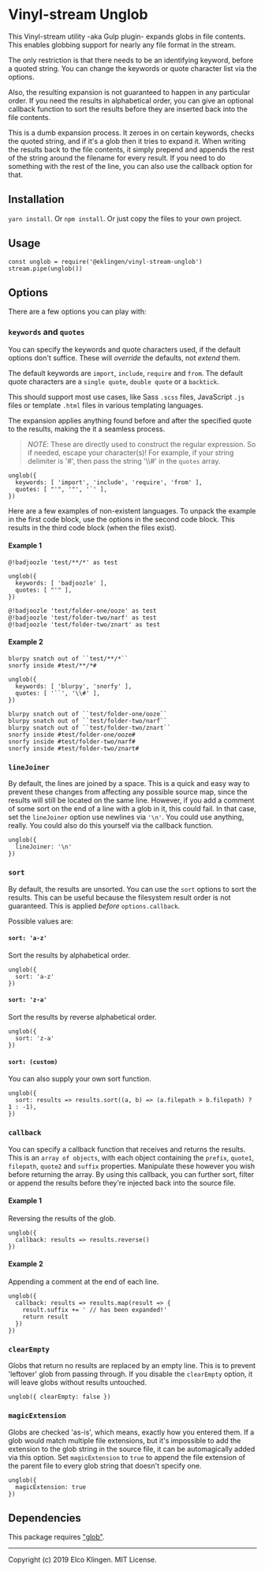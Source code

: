 
# Vinyl-stream Unglob

This Vinyl-stream utility -aka Gulp plugin- expands globs in file contents. This enables globbing support for nearly any file format in the stream.

The only restriction is that there needs to be an identifying keyword, before a quoted string. You can change the keywords or quote character list via the options.

Also, the resulting expansion is not guaranteed to happen in any particular order. If you need the results in alphabetical order, you can give an optional callback function to sort the results before they are inserted back into the file contents.

This is a dumb expansion process. It zeroes in on certain keywords, checks the quoted string, and if it's a glob then it tries to expand it. When writing the results back to the file contents, it simply prepend and appends the rest of the string around the filename for every result. If you need to do something with the rest of the line, you can also use the callback option for that.

## Installation

`yarn install`. Or `npm install`. Or just copy the files to your own project.

## Usage

```
const unglob = require('@eklingen/vinyl-stream-unglob')
stream.pipe(unglob())
```

## Options

There are a few options you can play with:

### `keywords` and `quotes`

You can specify the keywords and quote characters used, if the default options don't suffice. These will _override_ the defaults, not _extend_ them.

The default keywords are `import`, `include`, `require` and `from`. The default quote characters are a `single quote`, `double quote` or a `backtick`.

This should support most use cases, like Sass `.scss` files, JavaScript `.js` files or template `.html` files in various templating languages.

The expansion applies anything found before and after the specified quote to the results, making the it a seamless process.

> *NOTE*: These are directly used to construct the regular expression. So if needed, escape your character(s)! For example, if your string delimiter is '#', then pass the string '\\\\#' in the `quotes` array.

```
unglob({
  keywords: [ 'import', 'include', 'require', 'from' ],
  quotes: [ "'", '"', '`' ],
})
```

Here are a few examples of non-existent languages. To unpack the example in the first code block, use the options in the second code block. This results in the third code block (when the files exist).

#### Example 1

```
@!badjoozle 'test/**/*' as test
```

```
unglob({
  keywords: [ 'badjoozle' ],
  quotes: [ "'" ],
})
```

```
@!badjoozle 'test/folder-one/ooze' as test
@!badjoozle 'test/folder-two/narf' as test
@!badjoozle 'test/folder-two/znart' as test
```

#### Example 2

```
blurpy snatch out of ``test/**/*``
snorfy inside #test/**/*#
```

```
unglob({
  keywords: [ 'blurpy', 'snorfy' ],
  quotes: [ '``', '\\#' ],
})
```

```
blurpy snatch out of ``test/folder-one/ooze``
blurpy snatch out of ``test/folder-two/narf``
blurpy snatch out of ``test/folder-two/znart``
snorfy inside #test/folder-one/ooze#
snorfy inside #test/folder-two/narf#
snorfy inside #test/folder-two/znart#
```

### `lineJoiner`

By default, the lines are joined by a space. This is a quick and easy way to prevent these changes from affecting any possible source map, since the results will still be located on the same line. However, if you add a comment of some sort on the end of a line with a glob in it, this could fail. In that case, set the `lineJoiner` option use newlines via `'\n'`. You could use anything, really. You could also do this yourself via the callback function.

```
unglob({
  lineJoiner: '\n'
})
```

### `sort`

By default, the results are unsorted. You can use the `sort` options to sort the results. This can be useful because the filesystem result order is not guaranteed. This is applied _before_ `options.callback`.

Possible values are:

#### `sort: 'a-z'`

Sort the results by alphabetical order.

```
unglob({
  sort: 'a-z'
})
```

#### `sort: 'z-a'`

Sort the results by reverse alphabetical order.

```
unglob({
  sort: 'z-a'
})
```

#### `sort: (custom)`

You can also supply your own sort function.

```
unglob({
  sort: results => results.sort((a, b) => (a.filepath > b.filepath) ? 1 : -1),
})
```

### `callback`

You can specify a callback function that receives and returns the results. This is an `array of objects`, with each object containing the `prefix`, `quote1`, `filepath`, `quote2` and `suffix` properties. Manipulate these however you wish before returning the array. By using this callback, you can further sort, filter or append the results before they're injected back into the source file.

#### Example 1

Reversing the results of the glob.

```
unglob({
  callback: results => results.reverse()
})
```

#### Example 2

Appending a comment at the end of each line.

```
unglob({
  callback: results => results.map(result => {
    result.suffix += ' // has been expanded!'
    return result
  })
})
```

### `clearEmpty`

Globs that return no results are replaced by an empty line. This is to prevent 'leftover' glob from passing through. If you disable the `clearEmpty` option, it will leave globs without results untouched.

```
unglob({ clearEmpty: false })
```

### `magicExtension`

Globs are checked 'as-is', which means, exactly how you entered them. If a glob would match multiple file extensions, but it's impossible to add the extension to the glob string in the source file, it can be automagically added via this option. Set `magicExtension` to `true` to append the file extension of the parent file to every glob string that doesn't specify one.

```
unglob({
  magicExtension: true
})
```

## Dependencies

This package requires ["glob"](https://www.npmjs.com/package/glob).

---

Copyright (c) 2019 Elco Klingen. MIT License.
